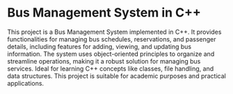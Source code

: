 # Bus Management System in C++
This project is a Bus Management System implemented in C++. It provides functionalities for managing bus schedules, reservations, and passenger details, including features for adding, viewing, and updating bus information. The system uses object-oriented principles to organize and streamline operations, making it a robust solution for managing bus services. Ideal for learning C++ concepts like classes, file handling, and data structures. This project is suitable for academic purposes and practical applications.

